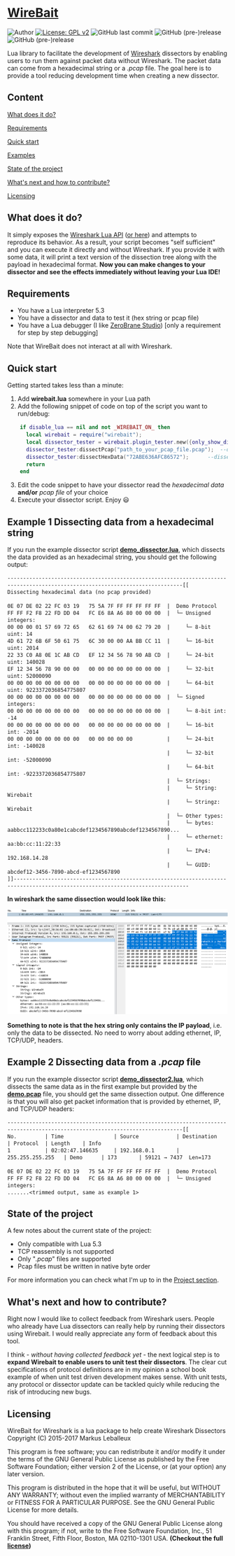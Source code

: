 # [WireBait](https://github.com/MarkoPaul0/WireBait)

![Author](https://img.shields.io/badge/author-MarkoPaul0-red.svg?style=flat-square)
[![License: GPL v2](https://img.shields.io/badge/License-GPL%20v2-blue.svg?style=flat-square)](https://www.gnu.org/licenses/old-licenses/gpl-2.0.en.html)
![GitHub last commit](https://img.shields.io/github/last-commit/MarkoPaul0/WireBait.svg?style=flat-square&maxAge=300)
![GitHub (pre-)release](https://img.shields.io/github/release/MarkoPaul0/WireBait/all.svg?style=flat-square)
![GitHub (pre-)release](https://img.shields.io/github/commits-since/MarkoPaul0/WireBait/latest.svg?style=flat-square)
<!--
![GitHub release](https://img.shields.io/github/release/MarkoPaul0/WireBait/all.svg?style=flat-square)
-->

Lua library to facilitate the development of [Wireshark](https://www.wireshark.org/) dissectors by enabling users to run them against packet data without Wireshark. The packet data can come from a hexadecimal string or a *.pcap* file.
The goal here is to provide a tool reducing development time when creating a new dissector.

## Content
[What does it do?](#what_does_it_do)

[Requirements](#requirements)

[Quick start](#quick_start)

[Examples](#examples)

[State of the project](#status)

[What's next and how to contribute?](#whats_next)

[Licensing](#licensing)


<a name="requirements"/>

## What does it do?
It simply exposes the [Wireshark Lua API](https://www.wireshark.org/docs/wsdg_html_chunked/wsluarm_modules.html) ([or here](https://wiki.wireshark.org/LuaAPI)) and attempts to reproduce its behavior. As a result, your script becomes "self sufficient" and you can execute it directly and without Wireshark. If you provide it with some data, it will print a text version of the dissection tree along with the payload in hexadecimal format. **Now you can make changes to your dissector and see the effects immediately without leaving your Lua IDE!**

<a name="what_does_it_do"/>

## Requirements
  * You have a Lua interpreter 5.3
  * You have a dissector and data to test it (hex string or pcap file)
  * You have a Lua debugger (I like [ZeroBrane Studio](https://studio.zerobrane.com/)) [only a requirement for step by step debugging]
  
Note that WireBait does not interact at all with Wireshark.

<a name="quick_start"/>

## Quick start
Getting started takes less than a minute:
  1. Add **wirebait.lua** somewhere in your Lua path
  2. Add the following snippet of code on top of the script you want to run/debug:
```lua
    if disable_lua == nil and not _WIREBAIT_ON_ then
      local wirebait = require("wirebait");
      local dissector_tester = wirebait.plugin_tester.new({only_show_dissected_packets=true});
      dissector_tester:dissectPcap("path_to_your_pcap_file.pcap");  --dissecting data from a pcap file
      dissector_tester:dissectHexData("72ABE636AFC86572");	    --dissecting data from a hex string	
      return
    end
```
  3. Edit the code snippet to have your dissector read the *hexadecimal data* **and/or** *pcap file* of your choice
  4. Execute your dissector script. Enjoy :smiley:
  
 <a name="examples"/>
 
 ## Example 1 Dissecting data from a hexadecimal string
  If you run the example dissector script **[demo_dissector.lua](example/demo_dissector.lua)**, which dissects the data provided as an hexadecimal string, you should get the following output:
  ```
------------------------------------------------------------------------------------------------------------------------------[[
Dissecting hexadecimal data (no pcap provided)

 0E 07 DE 02 22 FC 03 19   75 5A 7F FF FF FF FF FF  |  Demo Protocol
 FF FF F2 F8 22 FD DD 04   FC E6 8A A6 80 00 00 00  |  └─ Unsigned integers:
 00 00 00 01 57 69 72 65   62 61 69 74 00 62 79 20  |     └─ 8-bit uint: 14
 4D 61 72 6B 6F 50 61 75   6C 30 00 00 AA BB CC 11  |     └─ 16-bit uint: 2014
 22 33 C0 A8 0E 1C AB CD   EF 12 34 56 78 90 AB CD  |     └─ 24-bit uint: 140028
 EF 12 34 56 78 90 00 00   00 00 00 00 00 00 00 00  |     └─ 32-bit uint: 52000090
 00 00 00 00 00 00 00 00   00 00 00 00 00 00 00 00  |     └─ 64-bit uint: 9223372036854775807
 00 00 00 00 00 00 00 00   00 00 00 00 00 00 00 00  |  └─ Signed integers:
 00 00 00 00 00 00 00 00   00 00 00 00 00 00 00 00  |     └─ 8-bit int: -14
 00 00 00 00 00 00 00 00   00 00 00 00 00 00 00 00  |     └─ 16-bit int: -2014
 00 00 00 00 00 00 00 00   00 00 00 00 00           |     └─ 24-bit int: -140028
                                                     |     └─ 32-bit int: -52000090
                                                     |     └─ 64-bit int: -9223372036854775807
                                                     |  └─ Strings:
                                                     |     └─ String: Wirebait
                                                     |     └─ Stringz: Wirebait
                                                     |  └─ Other types:
                                                     |     └─ bytes: aabbcc112233c0a80e1cabcdef1234567890abcdef1234567890...
                                                     |     └─ ethernet: aa:bb:cc:11:22:33
                                                     |     └─ IPv4: 192.168.14.28
                                                     |     └─ GUID: abcdef12-3456-7890-abcd-ef1234567890
]]------------------------------------------------------------------------------------------------------------------------------
  ```
**In wireshark the same dissection would look like this:**

![](example/screenshots/demo_in_wireshark.png)

**Something to note is that the hex string only contains the IP payload**, i.e. only the data to be dissected. No need to worry about adding ethernet, IP, TCP/UDP, headers.

 ## Example 2 Dissecting data from a *.pcap* file
  If you run the example dissector script **[demo_dissector2.lua](example/demo_dissector2.lua)**, which dissects the same data as in the first example but provided by the **[demo.pcap](example/captures/demo.pcap)** file, you should get the same dissection output. One difference is that you will also get packet information that is provided by ethernet, IP, and TCP/UDP headers:
 ```
------------------------------------------------------------------------------------------------------------------------------[[
No.         | Time                | Source            | Destination       | Protocol  | Length    | Info          
1           | 02:02:47.146635     | 192.168.0.1       | 255.255.255.255   | Demo      | 173       | 59121 → 7437  Len=173 

 0E 07 DE 02 22 FC 03 19   75 5A 7F FF FF FF FF FF  |  Demo Protocol
 FF FF F2 F8 22 FD DD 04   FC E6 8A A6 80 00 00 00  |  └─ Unsigned integers:
 .......<trimmed output, same as example 1>
 ```

<a name="status"/>

## State of the project
A few notes about the current state of the project:
  * Only compatible with Lua 5.3
  * TCP reassembly is not supported
  * Only "*.pcap*" files are supported
  * Pcap files must be written in native byte order
  
For more information you can check what I'm up to in the [Project section](https://github.com/MarkoPaul0/WireBait/projects/1).
  
<a name="whats_next"/>

## What's next and how to contribute?
Right now I would like to collect feedback from Wireshark users. People who already have Lua dissectors can really help by running their dissectors using Wirebait. I would really appreciate any form of feedback about this tool.

I think - *without having collected feedback yet* - the next logical step is to **expand Wirebait to enable users to unit test their dissectors**. The clear cut specifications of protocol definitions are in my opinion a school book example of when unit test driven development makes sense. With unit tests, any protocol or dissector update can be tackled quicly while reducing the risk of introducing new bugs.

<a name="licensing"/>

## Licensing 
WireBait for Wireshark is a lua package to help create Wireshark Dissectors
Copyright (C) 2015-2017 Markus Leballeux

This program is free software; you can redistribute it and/or modify
it under the terms of the GNU General Public License as published by
the Free Software Foundation; either version 2 of the License, or
(at your option) any later version.

This program is distributed in the hope that it will be useful,
but WITHOUT ANY WARRANTY; without even the implied warranty of
MERCHANTABILITY or FITNESS FOR A PARTICULAR PURPOSE.  See the
GNU General Public License for more details.

You should have received a copy of the GNU General Public License along
with this program; if not, write to the Free Software Foundation, Inc.,
51 Franklin Street, Fifth Floor, Boston, MA 02110-1301 USA.
**(Checkout the full [license](LICENSE.txt))**
